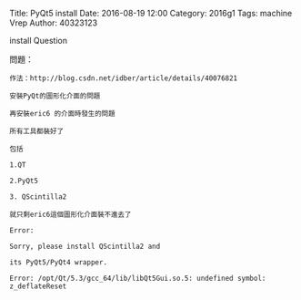 Title: PyQt5 install
Date: 2016-08-19 12:00
Category: 2016g1
Tags: machine Vrep
Author: 40323123

install Question


<!-- PELICAN_END_SUMMARY -->

問題：

    作法：http://blog.csdn.net/idber/article/details/40076821
    
    安裝PyQt的圖形化介面的問題
    
    再安裝eric6 的介面時發生的問題
    
    所有工具都裝好了
    
    包括
    
    1.QT
    
    2.PyQt5
    
    3. QScintilla2
    
    就只剩eric6這個圖形化介面裝不進去了
    
    Error:
    
    Sorry, please install QScintilla2 and
    
    its PyQt5/PyQt4 wrapper.
    
    Error: /opt/Qt/5.3/gcc_64/lib/libQt5Gui.so.5: undefined symbol:             z_deflateReset